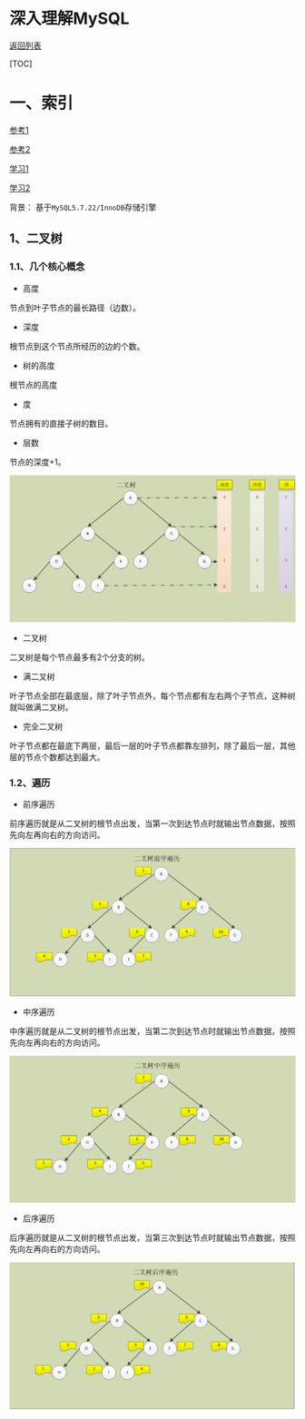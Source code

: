 # 深入理解MySQL

[返回列表](https://github.com/EmonCodingBackEnd/backend-tutorial)

[TOC]

# 一、索引

[参考1](http://www.zuidaima.com/blog/4221720819125248.htm)

[参考2](https://segmentfault.com/a/1190000003072424)

[学习1](https://www.jianshu.com/p/bf73c8d50dc2)

[学习2](https://www.jianshu.com/p/41583e87c061)

背景： 基于`MySQL5.7.22/InnoDB`存储引擎

## 1、二叉树

### 1.1、几个核心概念

- 高度

节点到叶子节点的最长路径（边数）。

- 深度

根节点到这个节点所经历的边的个数。

- 树的高度

根节点的高度

- 度

节点拥有的直接子树的数目。

- 层数

节点的深度+1。

![1572191785581](images/1572191785581.png)

- 二叉树

二叉树是每个节点最多有2个分支的树。

- 满二叉树

叶子节点全部在最底层，除了叶子节点外，每个节点都有左右两个子节点，这种树就叫做满二叉树。

- 完全二叉树

叶子节点都在最底下两层，最后一层的叶子节点都靠左排列，除了最后一层，其他层的节点个数都达到最大。

### 1.2、遍历

- 前序遍历

前序遍历就是从二叉树的根节点出发，当第一次到达节点时就输出节点数据，按照先向左再向右的方向访问。

![1572192198651](images/1572192198651.png)

- 中序遍历

中序遍历就是从二叉树的根节点出发，当第二次到达节点时就输出节点数据，按照先向左再向右的方向访问。

![1572192343150](images/1572192343150.png)

- 后序遍历

后序遍历就是从二叉树的根节点出发，当第三次到达节点时就输出节点数据，按照先向左再向右的方向访问。

![1572192494749](images/1572192494749.png)